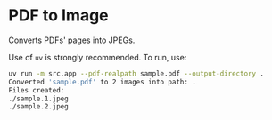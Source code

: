 # PDF to Image

Converts PDFs' pages into JPEGs.

Use of `uv` is strongly recommended. To run, use:
```sh
uv run -m src.app --pdf-realpath sample.pdf --output-directory .
Converted 'sample.pdf' to 2 images into path: .
Files created:
./sample.1.jpeg
./sample.2.jpeg
```
